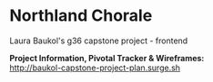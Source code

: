 # Northland Chorale
Laura Baukol's g36 capstone project - frontend

**Project Information, Pivotal Tracker & Wireframes:**  
http://baukol-capstone-project-plan.surge.sh
